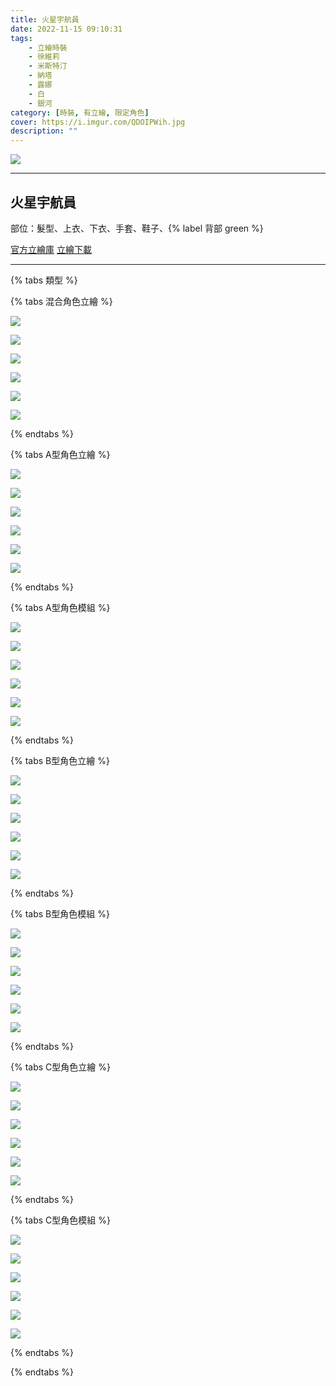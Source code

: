 ```yaml
---
title: 火星宇航員
date: 2022-11-15 09:10:31
tags:
    - 立繪時裝
    - 徐維莉
    - 米斯特汀
    - 納塔
    - 露娜
    - 白
    - 銀河
category: [時裝, 有立繪, 限定角色]
cover: https://i.imgur.com/QDOIPWih.jpg
description: ""
---
```


![](https://i.imgur.com/QDOIPWih.jpg)

---
## 火星宇航員


部位：髮型、上衣、下衣、手套、鞋子、{% label 背部 green %}


[官方立繪庫](https://www.naddic.co.kr/ko/game/cls/fansitekit)
[立繪下載](https://closers.vod.nexoncdn.co.kr/site/fansitekit/Closers_FansiteKit_Spacewalk_ver20201022_vya500.zip)


---
{% tabs 類型 %}
<!-- tab <font color=#6495ED><b>混合立繪</b></font>-->
{% tabs 混合角色立繪 %}
<!-- tab 徐維莉(Yuri)-->
[![](https://i.imgur.com/4PQ16HHh.jpg)](https://i.imgur.com/4PQ16HH.jpg)
<!-- endtab -->
<!-- tab 米斯特汀(Tein)-->
[![](https://i.imgur.com/Imr386nh.jpg)](https://i.imgur.com/Imr386n.jpg)
<!-- endtab -->
<!-- tab 納塔(Nata)-->
[![](https://i.imgur.com/F1BVSj5h.jpg)](https://i.imgur.com/F1BVSj5.jpg)
<!-- endtab -->
<!-- tab 露娜(Luna)-->
[![](https://i.imgur.com/4KqVf8Rh.jpg)](https://i.imgur.com/4KqVf8R.jpg)
<!-- endtab -->
<!-- tab 白(Bai)-->
[![](https://i.imgur.com/y9eauZsh.jpg)](https://i.imgur.com/y9eauZs.jpg)
<!-- endtab -->
<!-- tab 銀河(Eunha)-->
[![](https://i.imgur.com/dVN4K7qh.jpg)](https://i.imgur.com/dVN4K7q.jpg)
<!-- endtab -->
{% endtabs %}
<!-- endtab -->

<!-- tab <font color=#DE3163><b>立繪A型</b></font>-->
{% tabs A型角色立繪 %}
<!-- tab 徐維莉(Yuri)-->
[![](https://i.imgur.com/tQQbkDMh.jpg)](https://i.imgur.com/tQQbkDM.jpg)
<!-- endtab -->
<!-- tab 米斯特汀(Tein)-->
[![](https://i.imgur.com/s53Cxm5h.jpg)](https://i.imgur.com/s53Cxm5.jpg)
<!-- endtab -->
<!-- tab 納塔(Nata)-->
[![](https://i.imgur.com/r0sxCh5h.jpg)](https://i.imgur.com/r0sxCh5.jpg)
<!-- endtab -->
<!-- tab 露娜(Luna)-->
[![](https://i.imgur.com/demLZBNh.jpg)](https://i.imgur.com/demLZBN.jpg)
<!-- endtab -->
<!-- tab 白(Bai)-->
[![](https://i.imgur.com/cHW2cyOh.jpg)](https://i.imgur.com/cHW2cyO.jpg)
<!-- endtab -->
<!-- tab 銀河(Eunha)-->
[![](https://i.imgur.com/4EtNiw9h.jpg)](https://i.imgur.com/4EtNiw9.jpg)
<!-- endtab -->
{% endtabs %}
<!-- endtab -->

<!-- tab 模組A型-->
{% tabs A型角色模組 %}
<!-- tab 徐維莉(Yuri)-->
[![](https://i.imgur.com/TRq0rthh.png)](https://i.imgur.com/TRq0rth.png)
<!-- endtab -->
<!-- tab 米斯特汀(Tein)-->
[![](https://i.imgur.com/dXRskh1h.png)](https://i.imgur.com/dXRskh1.png)
<!-- endtab -->
<!-- tab 納塔(Nata)-->
[![](https://i.imgur.com/eNl1D9dh.png)](https://i.imgur.com/eNl1D9d.png)
<!-- endtab -->
<!-- tab 露娜(Luna)-->
[![](https://i.imgur.com/glLT3Exh.png)](https://i.imgur.com/glLT3Ex.png)
<!-- endtab -->
<!-- tab 白(Bai)-->
[![](https://i.imgur.com/5J5Awpm.png)](https://i.imgur.com/5J5Awpm.png)
<!-- endtab -->
<!-- tab 銀河(Eunha)-->
[![](https://i.imgur.com/fm4Gr8Vh.png)](https://i.imgur.com/fm4Gr8V.png)
<!-- endtab -->
{% endtabs %}
<!-- endtab -->

<!-- tab <font color=#DE3163><b>立繪B型</b></font>-->
{% tabs B型角色立繪 %}
<!-- tab 徐維莉(Yuri)-->
[![](https://i.imgur.com/iVu0R4Kh.jpg)](https://i.imgur.com/iVu0R4K.jpg)
<!-- endtab -->
<!-- tab 米斯特汀(Tein)-->
[![](https://i.imgur.com/OnfNsCPh.jpg)](https://i.imgur.com/OnfNsCP.jpg)
<!-- endtab -->
<!-- tab 納塔(Nata)-->
[![](https://i.imgur.com/WRgdf7hh.jpg)](https://i.imgur.com/WRgdf7h.jpg)
<!-- endtab -->
<!-- tab 露娜(Luna)-->
[![](https://i.imgur.com/v5vnKWnh.jpg)](https://i.imgur.com/v5vnKWn.jpg)
<!-- endtab -->
<!-- tab 白(Bai)-->
[![](https://i.imgur.com/xwX52FBh.jpg)](https://i.imgur.com/xwX52FB.jpg)
<!-- endtab -->
<!-- tab 銀河(Eunha)-->
[![](https://i.imgur.com/KLfVOrMh.jpg)](https://i.imgur.com/KLfVOrM.jpg)
<!-- endtab -->
{% endtabs %}
<!-- endtab -->

<!-- tab 模組B型-->
{% tabs B型角色模組 %}
<!-- tab 徐維莉(Yuri)-->
[![](https://i.imgur.com/JXVQ1fzh.png)](https://i.imgur.com/JXVQ1fz.png)
<!-- endtab -->
<!-- tab 米斯特汀(Tein)-->
[![](https://i.imgur.com/McRIuPwh.png)](https://i.imgur.com/McRIuPw.png)
<!-- endtab -->
<!-- tab 納塔(Nata)-->
[![](https://i.imgur.com/Q1qZRdfh.png)](https://i.imgur.com/Q1qZRdf.png)
<!-- endtab -->
<!-- tab 露娜(Luna)-->
[![](https://i.imgur.com/2lAq4QBh.png)](https://i.imgur.com/2lAq4QB.png)
<!-- endtab -->
<!-- tab 白(Bai)-->
[![](https://i.imgur.com/5VNDbXQ.png)](https://i.imgur.com/5VNDbXQ.png)
<!-- endtab -->
<!-- tab 銀河(Eunha)-->
[![](https://i.imgur.com/zjnqreF.png)](https://i.imgur.com/zjnqreF.png)
<!-- endtab -->
{% endtabs %}
<!-- endtab -->

<!-- tab <font color=#DE3163><b>立繪C型</b></font>-->
{% tabs C型角色立繪 %}
<!-- tab 徐維莉(Yuri)-->
[![](https://i.imgur.com/2sfezn7h.jpg)](https://i.imgur.com/2sfezn7.jpg)
<!-- endtab -->
<!-- tab 米斯特汀(Tein)-->
[![](https://i.imgur.com/owpnpDeh.jpg)](https://i.imgur.com/owpnpDe.jpg)
<!-- endtab -->
<!-- tab 納塔(Nata)-->
[![](https://i.imgur.com/lcQ0TPAh.jpg)](https://i.imgur.com/lcQ0TPA.jpg)
<!-- endtab -->
<!-- tab 露娜(Luna)-->
[![](https://i.imgur.com/JDEQuzch.jpg)](https://i.imgur.com/JDEQuzc.jpg)
<!-- endtab -->
<!-- tab 白(Bai)-->
[![](https://i.imgur.com/v060QRVh.jpg)](https://i.imgur.com/v060QRV.jpg)
<!-- endtab -->
<!-- tab 銀河(Eunha)-->
[![](https://i.imgur.com/WuqAQerh.jpg)](https://i.imgur.com/WuqAQer.jpg)
<!-- endtab -->
{% endtabs %}
<!-- endtab -->

<!-- tab 模組C型-->
{% tabs C型角色模組 %}
<!-- tab 徐維莉(Yuri)-->
[![](https://i.imgur.com/MPbBzvqh.png)](https://i.imgur.com/MPbBzvq.png)
<!-- endtab -->
<!-- tab 米斯特汀(Tein)-->
[![](https://i.imgur.com/FvVJx63h.png)](https://i.imgur.com/FvVJx63.png)
<!-- endtab -->
<!-- tab 納塔(Nata)-->
[![](https://i.imgur.com/pvRUJDmh.png)](https://i.imgur.com/pvRUJDm.png)
<!-- endtab -->
<!-- tab 露娜(Luna)-->
[![](https://i.imgur.com/ppQo11Sh.png)](https://i.imgur.com/ppQo11S.png)
<!-- endtab -->
<!-- tab 白(Bai)-->
[![](https://i.imgur.com/EWkrXYm.png)](https://i.imgur.com/EWkrXYm.png)
<!-- endtab -->
<!-- tab 銀河(Eunha)-->
[![](https://i.imgur.com/JNUWzXE.png)](https://i.imgur.com/JNUWzXE.png)
<!-- endtab -->
{% endtabs %}
<!-- endtab -->

{% endtabs %}
